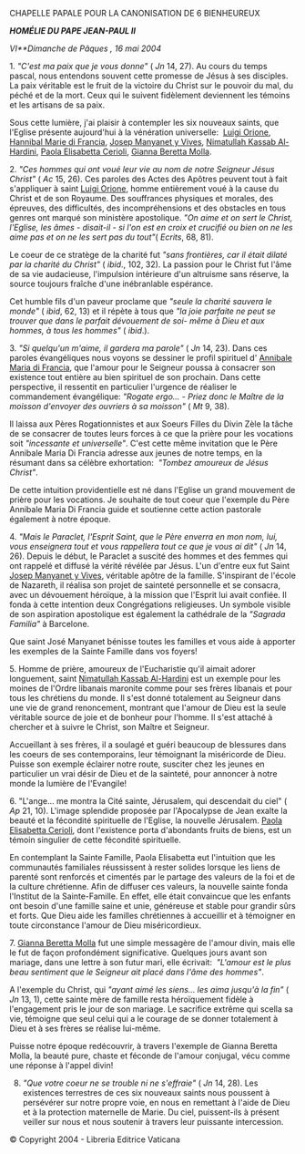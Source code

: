 CHAPELLE PAPALE POUR LA CANONISATION DE 6 BIENHEUREUX

***HOMÉLIE DU PAPE JEAN-PAUL II***

*VI**Dimanche de Pâques* *, 16 mai 2004*

1. *"C'est ma paix que je vous donne"* ( *Jn* 14, 27). Au cours du temps pascal, nous entendons souvent cette promesse de Jésus à ses disciples. La paix véritable est le fruit de la victoire du Christ sur le pouvoir du mal, du péché et de la mort. Ceux qui le suivent fidèlement deviennent les témoins et les artisans de sa paix.

Sous cette lumière, j'ai plaisir à contempler les six nouveaux saints, que l'Eglise présente aujourd'hui à la vénération universelle:  [Luigi Orione](http://www.vatican.va/news_services/liturgy/saints/ns_lit_doc_20040516_orione_fr.html), [Hannibal Marie di Francia](http://www.vatican.va/news_services/liturgy/saints/ns_lit_doc_20040516_di-francia_fr.html), [Josep Manyanet y Vives](http://www.vatican.va/news_services/liturgy/saints/ns_lit_doc_20040516_vives_fr.html), [Nimatullah Kassab Al-Hardini](http://www.vatican.va/news_services/liturgy/saints/ns_lit_doc_20040516_al-hardini_fr.html), [Paola Elisabetta Cerioli](http://www.vatican.va/news_services/liturgy/saints/ns_lit_doc_20040516_cerioli_fr.html), [Gianna Beretta Molla](http://www.vatican.va/news_services/liturgy/saints/ns_lit_doc_20040516_beretta-molla_fr.html).

2. *"Ces hommes qui ont voué leur vie au nom de notre Seigneur Jésus Christ"* ( *Ac* 15, 26). Ces paroles des Actes des Apôtres peuvent tout à fait s'appliquer à saint [Luigi Orione](http://www.vatican.va/news_services/liturgy/saints/ns_lit_doc_20040516_orione_fr.html), homme entièrement voué à la cause du Christ et de son Royaume. Des souffrances physiques et morales, des épreuves, des difficultés, des incompréhensions et des obstacles en tous genres ont marqué son ministère apostolique. *"On aime et on sert le Christ, l'Eglise, les âmes - disait-il - si l'on est en croix et crucifié ou bien on ne les aime pas et on ne les sert pas du tout"*( *Ecrits*, 68, 81).

Le coeur de ce stratège de la charité fut *"sans frontières, car il était dilaté par la charité du Christ"* ( *ibid*., 102, 32). La passion pour le Christ fut l'âme de sa vie audacieuse, l'impulsion intérieure d'un altruisme sans réserve, la source toujours fraîche d'une inébranlable espérance.

Cet humble fils d'un paveur proclame que *"seule la charité sauvera le monde"* ( *ibid*, 62, 13) et il répète à tous que *"la joie parfaite ne peut se trouver que dans le parfait dévouement de soi- même à Dieu et aux hommes, à tous les hommes"* ( *ibid*.).

3. *"Si quelqu'un m'aime, il gardera ma parole"* ( *Jn* 14, 23). Dans ces paroles évangéliques nous voyons se dessiner le profil spirituel d' [Annibale Maria di Francia](http://www.vatican.va/news_services/liturgy/saints/ns_lit_doc_20040516_di-francia_fr.html), que l'amour pour le Seigneur poussa à consacrer son existence tout entière au bien spirituel de son prochain. Dans cette perspective, il ressentit en particulier l'urgence de réaliser le commandement évangélique: *"Rogate ergo... - Priez donc le Maître de la moisson d'envoyer des ouvriers à sa moisson"* ( *Mt* 9, 38).

Il laissa aux Pères Rogationnistes et aux Soeurs Filles du Divin Zèle la tâche de se consacrer de toutes leurs forces à ce que la prière pour les vocations soit *"incessante et universelle"*. C'est cette même invitation que le Père Annibale Maria Di Francia adresse aux jeunes de notre temps, en la résumant dans sa célèbre exhortation:  *"Tombez amoureux de Jésus Christ"*.

De cette intuition providentielle est né dans l'Eglise un grand mouvement de prière pour les vocations. Je souhaite de tout coeur que l'exemple du Père Annibale Maria Di Francia guide et soutienne cette action pastorale également à notre époque.

4. *"Mais le Paraclet, l'Esprit Saint, que le Père enverra en mon nom, lui, vous enseignera tout et vous rappellera tout ce que je vous ai dit"* ( *Jn* 14, 26). Depuis le début, le Paraclet a suscité des hommes et des femmes qui ont rappelé et diffusé la vérité révélée par Jésus. L'un d'entre eux fut Saint [Josep Manyanet y Vives](http://www.vatican.va/news_services/liturgy/saints/ns_lit_doc_20040516_vives_fr.html), véritable apôtre de la famille. S'inspirant de l'école de Nazareth, il réalisa son projet de sainteté personnelle et se consacra, avec un dévouement héroïque, à la mission que l'Esprit lui avait confiée. Il fonda à cette intention deux Congrégations religieuses. Un symbole visible de son aspiration apostolique est également la cathédrale de la *"Sagrada Familia"* à Barcelone.

Que saint José Manyanet bénisse toutes les familles et vous aide à apporter les exemples de la Sainte Famille dans vos foyers!

5. Homme de prière, amoureux de l'Eucharistie qu'il aimait adorer longuement, saint [Nimatullah Kassab Al-Hardini](http://www.vatican.va/news_services/liturgy/saints/ns_lit_doc_20040516_al-hardini_fr.html) est un exemple pour les moines de l'Ordre libanais maronite comme pour ses frères libanais et pour tous les chrétiens du monde. Il s'est donné totalement au Seigneur dans une vie de grand renoncement, montrant que l'amour de Dieu est la seule véritable source de joie et de bonheur pour l'homme. Il s'est attaché à chercher et à suivre le Christ, son Maître et Seigneur.

Accueillant à ses frères, il a soulagé et guéri beaucoup de blessures dans les coeurs de ses contemporains, leur témoignant la miséricorde de Dieu. Puisse son exemple éclairer notre route, susciter chez les jeunes en particulier un vrai désir de Dieu et de la sainteté, pour annoncer à notre monde la lumière de l'Evangile!

6. "L'ange... me montra la Cité sainte, Jérusalem, qui descendait du ciel" ( *Ap* 21, 10). L'image splendide proposée par l'Apocalypse de Jean exalte la beauté et la fécondité spirituelle de l'Eglise, la nouvelle Jérusalem. [Paola Elisabetta Cerioli](http://www.vatican.va/news_services/liturgy/saints/ns_lit_doc_20040516_cerioli_fr.html), dont l'existence porta d'abondants fruits de biens, est un témoin singulier de cette fécondité spirituelle.

En contemplant la Sainte Famille, Paola Elisabetta eut l'intuition que les communautés familiales réussissent à rester solides lorsque les liens de parenté sont renforcés et cimentés par le partage des valeurs de la foi et de la culture chrétienne. Afin de diffuser ces valeurs, la nouvelle sainte fonda l'Institut de la Sainte-Famille. En effet, elle était convaincue que les enfants ont besoin d'une famille saine et unie, généreuse et stable pour grandir sûrs et forts. Que Dieu aide les familles chrétiennes à accueillir et à témoigner en toute circonstance l'amour de Dieu miséricordieux.

7. [Gianna Beretta Molla](http://www.vatican.va/news_services/liturgy/saints/ns_lit_doc_20040516_beretta-molla_fr.html) fut une simple messagère de l'amour divin, mais elle le fut de façon profondément significative. Quelques jours avant son mariage, dans une lettre à son futur mari, elle écrivait:  *"L'amour est le plus beau sentiment que le Seigneur ait placé dans l'âme des hommes"*.

A l'exemple du Christ, qui *"ayant aimé les siens... les aima jusqu'à la fin"* ( *Jn* 13, 1), cette sainte mère de famille resta héroïquement fidèle à l'engagement pris le jour de son mariage. Le sacrifice extrême qui scella sa vie, témoigne que seul celui qui a le courage de se donner totalement à Dieu et à ses frères se réalise lui-même.

Puisse notre époque redécouvrir, à travers l'exemple de Gianna Beretta Molla, la beauté pure, chaste et féconde de l'amour conjugal, vécu comme une réponse à l'appel divin!

8. *"Que votre coeur ne se trouble ni ne s'effraie"* ( *Jn* 14, 28). Les existences terrestres de ces six nouveaux saints nous poussent à persévérer sur notre propre voie, en nous en remettant à l'aide de Dieu et à la protection maternelle de Marie. Du ciel, puissent-ils à présent veiller sur nous et nous soutenir à travers leur puissante intercession.

© Copyright 2004 - Libreria Editrice Vaticana